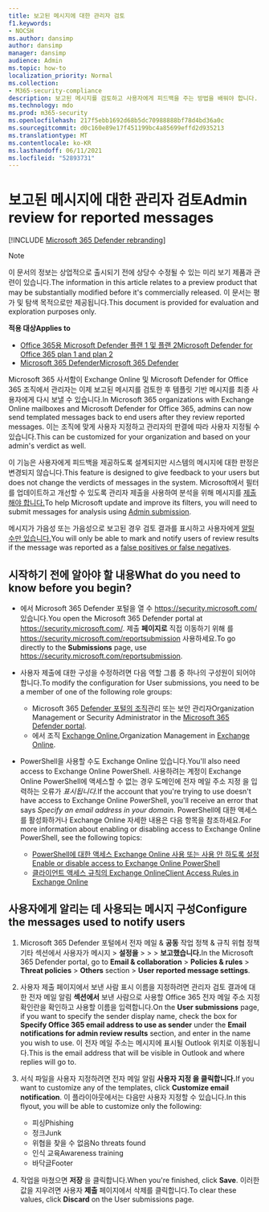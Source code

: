 ```yaml
---
title: 보고된 메시지에 대한 관리자 검토
f1.keywords:
- NOCSH
ms.author: dansimp
author: dansimp
manager: dansimp
audience: Admin
ms.topic: how-to
localization_priority: Normal
ms.collection:
- M365-security-compliance
description: 보고된 메시지를 검토하고 사용자에게 피드백을 주는 방법을 배워야 합니다.
ms.technology: mdo
ms.prod: m365-security
ms.openlocfilehash: 217f5ebb1692d68b5dc70988888bf78d4bd36a0c
ms.sourcegitcommit: d0c160e89e17f451199bc4a85699effd2d935213
ms.translationtype: MT
ms.contentlocale: ko-KR
ms.lasthandoff: 06/11/2021
ms.locfileid: "52893731"
---
```

# <a name="admin-review-for-reported-messages"></a><span data-ttu-id="ef95d-103">보고된 메시지에 대한 관리자 검토</span><span class="sxs-lookup"><span data-stu-id="ef95d-103">Admin review for reported messages</span></span>

[!INCLUDE [Microsoft 365 Defender rebranding](../includes/microsoft-defender-for-office.md)]

> [!NOTE]
> <span data-ttu-id="ef95d-104">이 문서의 정보는 상업적으로 출시되기 전에 상당수 수정될 수 있는 미리 보기 제품과 관련이 있습니다.</span><span class="sxs-lookup"><span data-stu-id="ef95d-104">The information in this article relates to a preview product that may be substantially modified before it's commercially released.</span></span> <span data-ttu-id="ef95d-105">이 문서는 평가 및 탐색 목적으로만 제공됩니다.</span><span class="sxs-lookup"><span data-stu-id="ef95d-105">This document is provided for evaluation and exploration purposes only.</span></span>

<span data-ttu-id="ef95d-106">**적용 대상**</span><span class="sxs-lookup"><span data-stu-id="ef95d-106">**Applies to**</span></span>
- [<span data-ttu-id="ef95d-107">Office 365용 Microsoft Defender 플랜 1 및 플랜 2</span><span class="sxs-lookup"><span data-stu-id="ef95d-107">Microsoft Defender for Office 365 plan 1 and plan 2</span></span>](defender-for-office-365.md)
- [<span data-ttu-id="ef95d-108">Microsoft 365 Defender</span><span class="sxs-lookup"><span data-stu-id="ef95d-108">Microsoft 365 Defender</span></span>](../defender/microsoft-365-defender.md)

<span data-ttu-id="ef95d-109">Microsoft 365 사서함이 Exchange Online 및 Microsoft Defender for Office 365 조직에서 관리자는 이제 보고된 메시지를 검토한 후 템플릿 기반 메시지를 최종 사용자에게 다시 보낼 수 있습니다.</span><span class="sxs-lookup"><span data-stu-id="ef95d-109">In Microsoft 365 organizations with Exchange Online mailboxes and Microsoft Defender for Office 365, admins can now send templated messages back to end users after they review reported messages.</span></span> <span data-ttu-id="ef95d-110">이는 조직에 맞게 사용자 지정하고 관리자의 판결에 따라 사용자 지정될 수 있습니다.</span><span class="sxs-lookup"><span data-stu-id="ef95d-110">This can be customized for your organization and based on your admin's verdict as well.</span></span>

<span data-ttu-id="ef95d-111">이 기능은 사용자에게 피드백을 제공하도록 설계되지만 시스템의 메시지에 대한 판정은 변경되지 않습니다.</span><span class="sxs-lookup"><span data-stu-id="ef95d-111">This feature is designed to give feedback to your users but does not change the verdicts of messages in the system.</span></span> <span data-ttu-id="ef95d-112">Microsoft에서 필터를 업데이트하고 개선할 수 있도록 관리자 제출을 사용하여 분석을 위해 메시지를 [제출해야 합니다.](admin-submission.md)</span><span class="sxs-lookup"><span data-stu-id="ef95d-112">To help Microsoft update and improve its filters, you will need to submit messages for analysis using [Admin submission](admin-submission.md).</span></span>

<span data-ttu-id="ef95d-113">메시지가 가음성 또는 가음성으로 보고된 경우 검토 결과를 표시하고 사용자에게 [알릴 수만 있습니다.](report-false-positives-and-false-negatives.md)</span><span class="sxs-lookup"><span data-stu-id="ef95d-113">You will only be able to mark and notify users of review results if the message was reported as a [false positives or false negatives](report-false-positives-and-false-negatives.md).</span></span>

## <a name="what-do-you-need-to-know-before-you-begin"></a><span data-ttu-id="ef95d-114">시작하기 전에 알아야 할 내용</span><span class="sxs-lookup"><span data-stu-id="ef95d-114">What do you need to know before you begin?</span></span>

- <span data-ttu-id="ef95d-115">에서 Microsoft 365 Defender 포털을 열 수 <https://security.microsoft.com/> 있습니다.</span><span class="sxs-lookup"><span data-stu-id="ef95d-115">You open the Microsoft 365 Defender portal at <https://security.microsoft.com/>.</span></span> <span data-ttu-id="ef95d-116">제출 **페이지로** 직접 이동하기 위해 를 <https://security.microsoft.com/reportsubmission> 사용하세요.</span><span class="sxs-lookup"><span data-stu-id="ef95d-116">To go directly to the **Submissions** page, use <https://security.microsoft.com/reportsubmission>.</span></span>

- <span data-ttu-id="ef95d-117">사용자 제출에 대한 구성을 수정하려면 다음 역할 그룹 중 하나의 구성원이 되어야 합니다.</span><span class="sxs-lookup"><span data-stu-id="ef95d-117">To modify the configuration for User submissions, you need to be a member of one of the following role groups:</span></span>
  - <span data-ttu-id="ef95d-118">Microsoft 365 [Defender 포털의 조직](permissions-microsoft-365-security-center.md)관리 또는 보안 관리자</span><span class="sxs-lookup"><span data-stu-id="ef95d-118">Organization Management or Security Administrator in the [Microsoft 365 Defender portal](permissions-microsoft-365-security-center.md).</span></span>
  - <span data-ttu-id="ef95d-119">에서 조직 [Exchange Online.](/Exchange/permissions-exo/permissions-exo#role-groups)</span><span class="sxs-lookup"><span data-stu-id="ef95d-119">Organization Management in [Exchange Online](/Exchange/permissions-exo/permissions-exo#role-groups).</span></span>

- <span data-ttu-id="ef95d-120">PowerShell을 사용할 수도 Exchange Online 있습니다.</span><span class="sxs-lookup"><span data-stu-id="ef95d-120">You'll also need access to Exchange Online PowerShell.</span></span> <span data-ttu-id="ef95d-121">사용하려는 계정이 Exchange Online PowerShell에 액세스할 수 없는 경우 도메인에 전자 메일 주소 지정 을 입력하는 오류가 *표시됩니다.*</span><span class="sxs-lookup"><span data-stu-id="ef95d-121">If the account that you're trying to use doesn't have access to Exchange Online PowerShell, you'll receive an error that says *Specify an email address in your domain*.</span></span> <span data-ttu-id="ef95d-122">PowerShell에 대한 액세스를 활성화하거나 Exchange Online 자세한 내용은 다음 항목을 참조하세요.</span><span class="sxs-lookup"><span data-stu-id="ef95d-122">For more information about enabling or disabling access to Exchange Online PowerShell, see the following topics:</span></span>
  - [<span data-ttu-id="ef95d-123">PowerShell에 대한 액세스 Exchange Online 사용 또는 사용 안 하도록 설정</span><span class="sxs-lookup"><span data-stu-id="ef95d-123">Enable or disable access to Exchange Online PowerShell</span></span>](/powershell/exchange/disable-access-to-exchange-online-powershell)
  - [<span data-ttu-id="ef95d-124">클라이언트 액세스 규칙의 Exchange Online</span><span class="sxs-lookup"><span data-stu-id="ef95d-124">Client Access Rules in Exchange Online</span></span>](/exchange/clients-and-mobile-in-exchange-online/client-access-rules/client-access-rules)

## <a name="configure-the-messages-used-to-notify-users"></a><span data-ttu-id="ef95d-125">사용자에게 알리는 데 사용되는 메시지 구성</span><span class="sxs-lookup"><span data-stu-id="ef95d-125">Configure the messages used to notify users</span></span>

1. <span data-ttu-id="ef95d-126">Microsoft 365 Defender 포털에서 전자 메일 & **공동** 작업 정책 & 규칙 위협 정책 기타 섹션에서 사용자가 메시지 \> **설정을** \>  \>  \> **보고했습니다.**</span><span class="sxs-lookup"><span data-stu-id="ef95d-126">In the Microsoft 365 Defender portal, go to **Email & collaboration** \> **Policies & rules** \> **Threat policies** \> **Others** section \> **User reported message settings**.</span></span>

2. <span data-ttu-id="ef95d-127">사용자  제출 페이지에서 보낸 사람 표시 이름을 지정하려면 관리자 검토 결과에 대한 전자 메일 알림 **섹션에서** 보낸  사람으로 사용할 Office 365 전자 메일 주소 지정 확인란을 확인하고 사용할 이름을 입력합니다.</span><span class="sxs-lookup"><span data-stu-id="ef95d-127">On the **User submissions** page, if you want to specify the sender display name, check the box for **Specify Office 365 email address to use as sender** under the **Email notifications for admin review results** section, and enter in the name you wish to use.</span></span> <span data-ttu-id="ef95d-128">이 전자 메일 주소는 메시지에 표시될 Outlook 위치로 이동됩니다.</span><span class="sxs-lookup"><span data-stu-id="ef95d-128">This is the email address that will be visible in Outlook and where replies will go to.</span></span>

3. <span data-ttu-id="ef95d-129">서식 파일을 사용자 지정하려면 전자 메일 알림 **사용자 지정 을 클릭합니다.**</span><span class="sxs-lookup"><span data-stu-id="ef95d-129">If you want to customize any of the templates, click **Customize email notification**.</span></span> <span data-ttu-id="ef95d-130">이 플라이아웃에서는 다음만 사용자 지정할 수 있습니다.</span><span class="sxs-lookup"><span data-stu-id="ef95d-130">In this flyout, you will be able to customize only the following:</span></span>
    - <span data-ttu-id="ef95d-131">피싱</span><span class="sxs-lookup"><span data-stu-id="ef95d-131">Phishing</span></span>
    - <span data-ttu-id="ef95d-132">정크</span><span class="sxs-lookup"><span data-stu-id="ef95d-132">Junk</span></span>
    - <span data-ttu-id="ef95d-133">위협을 찾을 수 없음</span><span class="sxs-lookup"><span data-stu-id="ef95d-133">No threats found</span></span>
    - <span data-ttu-id="ef95d-134">인식 교육</span><span class="sxs-lookup"><span data-stu-id="ef95d-134">Awareness training</span></span>
    - <span data-ttu-id="ef95d-135">바닥글</span><span class="sxs-lookup"><span data-stu-id="ef95d-135">Footer</span></span>

4. <span data-ttu-id="ef95d-136">작업을 마쳤으면 **저장** 을 클릭합니다.</span><span class="sxs-lookup"><span data-stu-id="ef95d-136">When you're finished, click **Save**.</span></span> <span data-ttu-id="ef95d-137">이러한 값을 지우려면 사용자 **제출** 페이지에서 삭제를 클릭합니다.</span><span class="sxs-lookup"><span data-stu-id="ef95d-137">To clear these values, click **Discard** on the User submissions page.</span></span>
